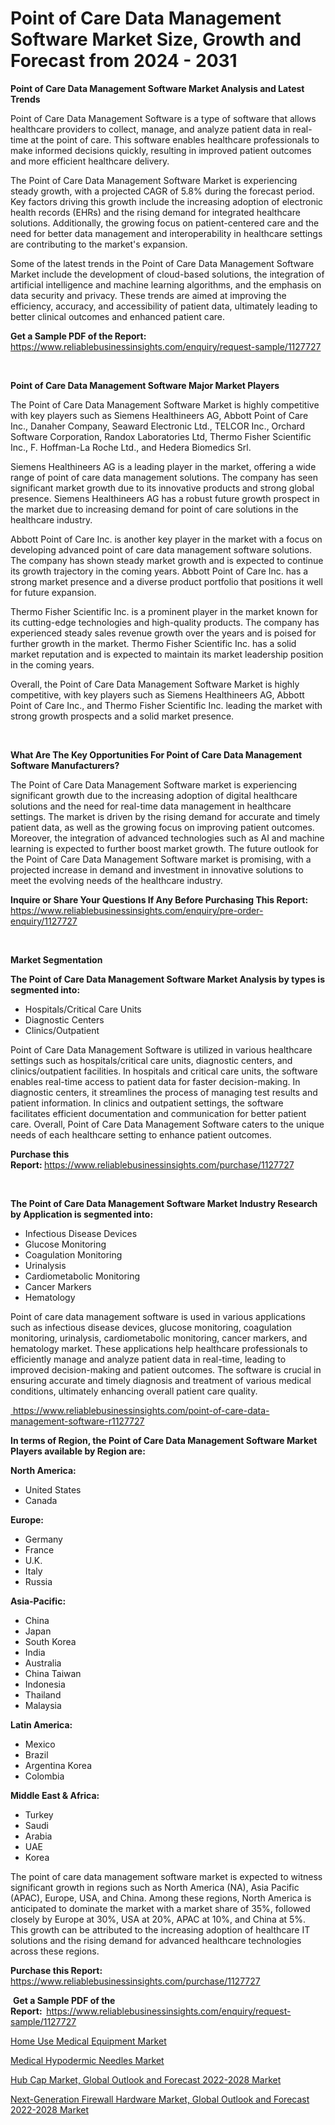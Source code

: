 <p><h1>Point of Care Data Management Software Market Size, Growth and Forecast from 2024 - 2031</h1></p><p><strong>Point of Care Data Management Software Market Analysis and Latest Trends</strong></p>
<p><p>Point of Care Data Management Software is a type of software that allows healthcare providers to collect, manage, and analyze patient data in real-time at the point of care. This software enables healthcare professionals to make informed decisions quickly, resulting in improved patient outcomes and more efficient healthcare delivery.</p><p>The Point of Care Data Management Software Market is experiencing steady growth, with a projected CAGR of 5.8% during the forecast period. Key factors driving this growth include the increasing adoption of electronic health records (EHRs) and the rising demand for integrated healthcare solutions. Additionally, the growing focus on patient-centered care and the need for better data management and interoperability in healthcare settings are contributing to the market's expansion.</p><p>Some of the latest trends in the Point of Care Data Management Software Market include the development of cloud-based solutions, the integration of artificial intelligence and machine learning algorithms, and the emphasis on data security and privacy. These trends are aimed at improving the efficiency, accuracy, and accessibility of patient data, ultimately leading to better clinical outcomes and enhanced patient care.</p></p>
<p><strong>Get a Sample PDF of the Report:&nbsp;</strong> <a href="https://www.reliablebusinessinsights.com/enquiry/request-sample/1127727">https://www.reliablebusinessinsights.com/enquiry/request-sample/1127727</a></p>
<p>&nbsp;</p>
<p><strong>Point of Care Data Management Software Major Market Players</strong></p>
<p><p>The Point of Care Data Management Software Market is highly competitive with key players such as Siemens Healthineers AG, Abbott Point of Care Inc., Danaher Company, Seaward Electronic Ltd., TELCOR Inc., Orchard Software Corporation, Randox Laboratories Ltd, Thermo Fisher Scientific Inc., F. Hoffman-La Roche Ltd., and Hedera Biomedics Srl.</p><p>Siemens Healthineers AG is a leading player in the market, offering a wide range of point of care data management solutions. The company has seen significant market growth due to its innovative products and strong global presence. Siemens Healthineers AG has a robust future growth prospect in the market due to increasing demand for point of care solutions in the healthcare industry.</p><p>Abbott Point of Care Inc. is another key player in the market with a focus on developing advanced point of care data management software solutions. The company has shown steady market growth and is expected to continue its growth trajectory in the coming years. Abbott Point of Care Inc. has a strong market presence and a diverse product portfolio that positions it well for future expansion.</p><p>Thermo Fisher Scientific Inc. is a prominent player in the market known for its cutting-edge technologies and high-quality products. The company has experienced steady sales revenue growth over the years and is poised for further growth in the market. Thermo Fisher Scientific Inc. has a solid market reputation and is expected to maintain its market leadership position in the coming years.</p><p>Overall, the Point of Care Data Management Software Market is highly competitive, with key players such as Siemens Healthineers AG, Abbott Point of Care Inc., and Thermo Fisher Scientific Inc. leading the market with strong growth prospects and a solid market presence.</p></p>
<p>&nbsp;</p>
<p><strong>What Are The Key Opportunities For Point of Care Data Management Software Manufacturers?</strong></p>
<p><p>The Point of Care Data Management Software market is experiencing significant growth due to the increasing adoption of digital healthcare solutions and the need for real-time data management in healthcare settings. The market is driven by the rising demand for accurate and timely patient data, as well as the growing focus on improving patient outcomes. Moreover, the integration of advanced technologies such as AI and machine learning is expected to further boost market growth. The future outlook for the Point of Care Data Management Software market is promising, with a projected increase in demand and investment in innovative solutions to meet the evolving needs of the healthcare industry.</p></p>
<p><strong>Inquire or Share Your Questions If Any Before Purchasing This Report:</strong> <a href="https://www.reliablebusinessinsights.com/enquiry/pre-order-enquiry/1127727">https://www.reliablebusinessinsights.com/enquiry/pre-order-enquiry/1127727</a></p>
<p>&nbsp;</p>
<p><strong>Market Segmentation</strong></p>
<p><strong>The Point of Care Data Management Software Market Analysis by types is segmented into:</strong></p>
<p><ul><li>Hospitals/Critical Care Units</li><li>Diagnostic Centers</li><li>Clinics/Outpatient</li></ul></p>
<p><p>Point of Care Data Management Software is utilized in various healthcare settings such as hospitals/critical care units, diagnostic centers, and clinics/outpatient facilities. In hospitals and critical care units, the software enables real-time access to patient data for faster decision-making. In diagnostic centers, it streamlines the process of managing test results and patient information. In clinics and outpatient settings, the software facilitates efficient documentation and communication for better patient care. Overall, Point of Care Data Management Software caters to the unique needs of each healthcare setting to enhance patient outcomes.</p></p>
<p><strong>Purchase this Report:&nbsp;</strong><a href="https://www.reliablebusinessinsights.com/purchase/1127727">https://www.reliablebusinessinsights.com/purchase/1127727</a></p>
<p>&nbsp;</p>
<p><strong>The Point of Care Data Management Software Market Industry Research by Application is segmented into:</strong></p>
<p><ul><li>Infectious Disease Devices</li><li>Glucose Monitoring</li><li>Coagulation Monitoring</li><li>Urinalysis</li><li>Cardiometabolic Monitoring</li><li>Cancer Markers</li><li>Hematology</li></ul></p>
<p><p>Point of care data management software is used in various applications such as infectious disease devices, glucose monitoring, coagulation monitoring, urinalysis, cardiometabolic monitoring, cancer markers, and hematology market. These applications help healthcare professionals to efficiently manage and analyze patient data in real-time, leading to improved decision-making and patient outcomes. The software is crucial in ensuring accurate and timely diagnosis and treatment of various medical conditions, ultimately enhancing overall patient care quality.</p></p>
<p><a href="https://www.reliablebusinessinsights.com/point-of-care-data-management-software-r1127727">&nbsp;https://www.reliablebusinessinsights.com/point-of-care-data-management-software-r1127727</a></p>
<p><strong>In terms of Region, the Point of Care Data Management Software Market Players available by Region are:</strong></p>
<p>
    <p> <strong> North America: </strong>
        <ul>
            <li>United States</li>
            <li>Canada</li>
        </ul>
        </p> 
    <p> <strong> Europe: </strong>
        <ul>
            <li>Germany</li>
            <li>France</li>
            <li>U.K.</li>
            <li>Italy</li>
            <li>Russia</li>
        </ul>
        </p> 
    <p> <strong> Asia-Pacific: </strong>
        <ul>
            <li>China</li>
            <li>Japan</li>
            <li>South Korea</li>
            <li>India</li>
            <li>Australia</li>
            <li>China Taiwan</li>
            <li>Indonesia</li>
            <li>Thailand</li>
            <li>Malaysia</li>
        </ul>
        </p> 
    <p> <strong> Latin America: </strong>
        <ul>
            <li>Mexico</li>
            <li>Brazil</li>
            <li>Argentina Korea</li>
            <li>Colombia</li>
        </ul>
        </p> 
    <p> <strong> Middle East & Africa: </strong>
        <ul>
            <li>Turkey</li>
            <li>Saudi</li>
            <li>Arabia</li>
            <li>UAE</li>
            <li>Korea</li>
        </ul>
    </p>
    </p>
<p><p>The point of care data management software market is expected to witness significant growth in regions such as North America (NA), Asia Pacific (APAC), Europe, USA, and China. Among these regions, North America is anticipated to dominate the market with a market share of 35%, followed closely by Europe at 30%, USA at 20%, APAC at 10%, and China at 5%. This growth can be attributed to the increasing adoption of healthcare IT solutions and the rising demand for advanced healthcare technologies across these regions.</p></p>
<p><strong>Purchase this Report: </strong><a href="https://www.reliablebusinessinsights.com/purchase/1127727">https://www.reliablebusinessinsights.com/purchase/1127727</a></p>
<p>&nbsp;<strong>Get a Sample PDF of the Report:&nbsp;&nbsp;</strong><a href="https://www.reliablebusinessinsights.com/enquiry/request-sample/1127727">https://www.reliablebusinessinsights.com/enquiry/request-sample/1127727</a></p>
<p><strong></strong></p>
<p><p><a href="https://github.com/vimar16th/Market-Research-Report-List-5/blob/main/home-use-medical-equipment-market.md">Home Use Medical Equipment Market</a></p><p><a href="https://github.com/luckyshygirl/Market-Research-Report-List-5/blob/main/medical-hypodermic-needles-market.md">Medical Hypodermic Needles Market</a></p><p><a href="https://www.linkedin.com/pulse/hub-cap-market-global-outlook-forecast-2022-2028-report-reveals-4rtrc?trackingId=6yjsaDLCclKW6IhVMlbtVw%3D%3D">Hub Cap Market, Global Outlook and Forecast 2022-2028 Market</a></p><p><a href="https://www.linkedin.com/pulse/analyzing-next-generation-firewall-hardware-market-global-outlook-kplfc?trackingId=2xdxv%2FwfUhzv8w8ajNfJfQ%3D%3D">Next-Generation Firewall Hardware Market, Global Outlook and Forecast 2022-2028 Market</a></p></p>